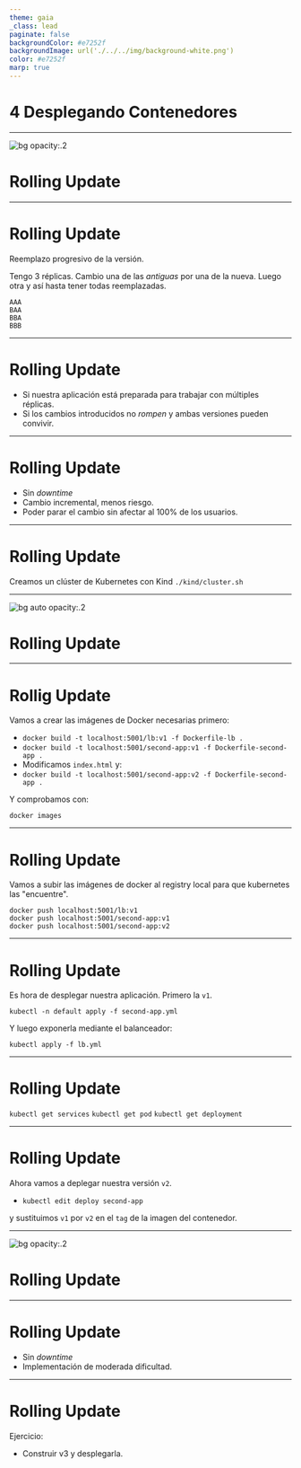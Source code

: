 ```yaml
---
theme: gaia
_class: lead
paginate: false
backgroundColor: #e7252f
backgroundImage: url('./../../img/background-white.png')
color: #e7252f
marp: true
---
```

<!-- _backgroundImage: url('./../../img/background-red.png') -->
<!-- _color: white -->

# 4 Desplegando Contenedores

---
![bg opacity:.2](https://media.giphy.com/media/Aff4ryYiacUO4/giphy.gif)
# Rolling Update

---
# Rolling Update

Reemplazo progresivo de la versión.

Tengo 3 réplicas. Cambio una de las _antiguas_ por una de la nueva.
Luego otra y así hasta tener todas reemplazadas.

```
AAA
BAA
BBA
BBB
```

---
# Rolling Update

- Si nuestra aplicación está preparada para trabajar con múltiples réplicas.
- Si los cambios introducidos no _rompen_ y ambas versiones pueden convivir.

---
# Rolling Update

- Sin _downtime_
- Cambio incremental, menos riesgo.
- Poder parar el cambio sin afectar al 100% de los usuarios.

---
# Rolling Update

Creamos un clúster de Kubernetes con Kind
`./kind/cluster.sh`

---
![bg auto opacity:.2](https://upload.wikimedia.org/wikipedia/commons/thumb/3/39/Kubernetes_logo_without_workmark.svg/1200px-Kubernetes_logo_without_workmark.svg.png)
# Rolling Update

---
# Rollig Update

Vamos a crear las imágenes de Docker necesarias primero:

- `docker build -t localhost:5001/lb:v1 -f Dockerfile-lb .`
- `docker build -t localhost:5001/second-app:v1 -f Dockerfile-second-app .`
- Modificamos `index.html` y:
- `docker build -t localhost:5001/second-app:v2 -f Dockerfile-second-app .`

Y comprobamos con:

`docker images`

---
# Rolling Update

Vamos a subir las imágenes de docker al registry local para que kubernetes las "encuentre".

```
docker push localhost:5001/lb:v1
docker push localhost:5001/second-app:v1
docker push localhost:5001/second-app:v2
```

---
# Rolling Update

Es hora de desplegar nuestra aplicación. Primero la `v1`.

`kubectl -n default apply -f second-app.yml`

Y luego exponerla mediante el balanceador:

`kubectl apply -f lb.yml`

---
# Rolling Update

`kubectl get services`
`kubectl get pod`
`kubectl get deployment`

---
# Rolling Update

Ahora vamos a deplegar nuestra versión `v2`.

- `kubectl edit deploy second-app`

y sustituimos `v1` por `v2` en el `tag` de la imagen del contenedor.

---
![bg opacity:.2](https://imagenes.20minutos.es/files/image_656_370/uploads/imagenes/2019/05/21/957237.jpg)
# Rolling Update

---
# Rolling Update

- Sin _downtime_
- Implementación de moderada dificultad.

---
# Rolling Update

Ejercicio:

- Construir v3 y desplegarla.
